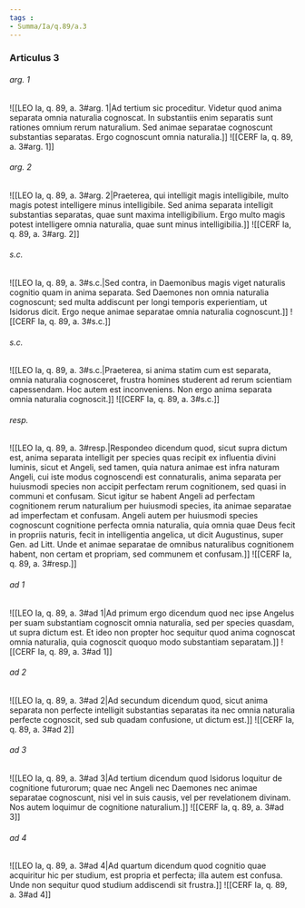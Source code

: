 ```yaml
---
tags : 
- Summa/Ia/q.89/a.3
---
```


### Articulus 3

###### arg. 1
![[LEO Ia, q. 89, a. 3#arg. 1|Ad tertium sic proceditur. Videtur quod anima separata omnia naturalia cognoscat. In substantiis enim separatis sunt rationes omnium rerum naturalium. Sed animae separatae cognoscunt substantias separatas. Ergo cognoscunt omnia naturalia.]]
![[CERF Ia, q. 89, a. 3#arg. 1]]

###### arg. 2
![[LEO Ia, q. 89, a. 3#arg. 2|Praeterea, qui intelligit magis intelligibile, multo magis potest intelligere minus intelligibile. Sed anima separata intelligit substantias separatas, quae sunt maxima intelligibilium. Ergo multo magis potest intelligere omnia naturalia, quae sunt minus intelligibilia.]]
![[CERF Ia, q. 89, a. 3#arg. 2]]

###### s.c.
![[LEO Ia, q. 89, a. 3#s.c.|Sed contra, in Daemonibus magis viget naturalis cognitio quam in anima separata. Sed Daemones non omnia naturalia cognoscunt; sed multa addiscunt per longi temporis experientiam, ut Isidorus dicit. Ergo neque animae separatae omnia naturalia cognoscunt.]]
![[CERF Ia, q. 89, a. 3#s.c.]]

###### s.c.
![[LEO Ia, q. 89, a. 3#s.c.|Praeterea, si anima statim cum est separata, omnia naturalia cognosceret, frustra homines studerent ad rerum scientiam capessendam. Hoc autem est inconveniens. Non ergo anima separata omnia naturalia cognoscit.]]
![[CERF Ia, q. 89, a. 3#s.c.]]

###### resp.
![[LEO Ia, q. 89, a. 3#resp.|Respondeo dicendum quod, sicut supra dictum est, anima separata intelligit per species quas recipit ex influentia divini luminis, sicut et Angeli, sed tamen, quia natura animae est infra naturam Angeli, cui iste modus cognoscendi est connaturalis, anima separata per huiusmodi species non accipit perfectam rerum cognitionem, sed quasi in communi et confusam. Sicut igitur se habent Angeli ad perfectam cognitionem rerum naturalium per huiusmodi species, ita animae separatae ad imperfectam et confusam. Angeli autem per huiusmodi species cognoscunt cognitione perfecta omnia naturalia, quia omnia quae Deus fecit in propriis naturis, fecit in intelligentia angelica, ut dicit Augustinus, super Gen. ad Litt. Unde et animae separatae de omnibus naturalibus cognitionem habent, non certam et propriam, sed communem et confusam.]]
![[CERF Ia, q. 89, a. 3#resp.]]

###### ad 1
![[LEO Ia, q. 89, a. 3#ad 1|Ad primum ergo dicendum quod nec ipse Angelus per suam substantiam cognoscit omnia naturalia, sed per species quasdam, ut supra dictum est. Et ideo non propter hoc sequitur quod anima cognoscat omnia naturalia, quia cognoscit quoquo modo substantiam separatam.]]
![[CERF Ia, q. 89, a. 3#ad 1]]

###### ad 2
![[LEO Ia, q. 89, a. 3#ad 2|Ad secundum dicendum quod, sicut anima separata non perfecte intelligit substantias separatas ita nec omnia naturalia perfecte cognoscit, sed sub quadam confusione, ut dictum est.]]
![[CERF Ia, q. 89, a. 3#ad 2]]

###### ad 3
![[LEO Ia, q. 89, a. 3#ad 3|Ad tertium dicendum quod Isidorus loquitur de cognitione futurorum; quae nec Angeli nec Daemones nec animae separatae cognoscunt, nisi vel in suis causis, vel per revelationem divinam. Nos autem loquimur de cognitione naturalium.]]
![[CERF Ia, q. 89, a. 3#ad 3]]

###### ad 4
![[LEO Ia, q. 89, a. 3#ad 4|Ad quartum dicendum quod cognitio quae acquiritur hic per studium, est propria et perfecta; illa autem est confusa. Unde non sequitur quod studium addiscendi sit frustra.]]
![[CERF Ia, q. 89, a. 3#ad 4]]


